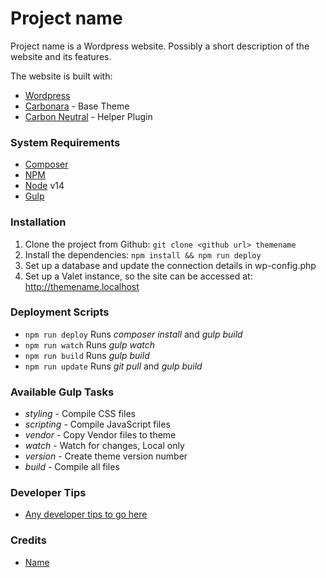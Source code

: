 # Project name

Project name is a Wordpress website. Possibly a short description of the website and its features.

The website is built with:

* [Wordpress](https://wordpress.com/) 
* [Carbonara](https://github.com/carboncreativeuk/Carbonara) - Base Theme
* [Carbon Neutral](https://github.com/carboncreativeuk/CarbonNeutral) - Helper Plugin

### System Requirements

* [Composer](https://getcomposer.org/)
* [NPM](https://www.npmjs.com/) 
* [Node](https://nodejs.org/en/) v14
* [Gulp](https://gulpjs.com/)


### Installation

1. Clone the project from Github: `git clone <github url> themename`
2. Install the dependencies: `npm install && npm run deploy`
3. Set up a database and update the connection details in wp-config.php
4. Set up a Valet instance, so the site can be accessed at: http://themename.localhost


### Deployment Scripts

* `npm run deploy` Runs _composer install_ and _gulp build_
* `npm run watch` Runs _gulp watch_
* `npm run build` Runs _gulp build_
* `npm run update` Runs _git pull_ and _gulp build_


### Available Gulp Tasks

* _styling_ - Compile CSS files
* _scripting_ - Compile JavaScript files
* _vendor_ - Copy Vendor files to theme
* _watch_ - Watch for changes, Local only
* _version_ - Create theme version number
* _build_ - Compile all files


### Developer Tips

* [Any developer tips to go here](docs/example.md)


### Credits

* [Name](https://github.com/name)
